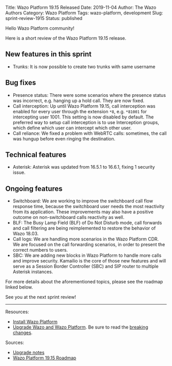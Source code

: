 Title: Wazo Platform 19.15 Released
Date: 2019-11-04
Author: The Wazo Authors
Category: Wazo Platform
Tags: wazo-platform, development
Slug: sprint-review-1915
Status: published

Hello Wazo Platform community!

Here is a short review of the Wazo Platform 19.15 release.

## New features in this sprint

* Trunks: It is now possible to create two trunks with same username

## Bug fixes

* Presence status: There were some scenarios where the presence status was incorrect, e.g. hanging up a hold call. They are now fixed.
* Call interception: Up until Wazo Platform 19.15, call interception was enabled for every user through the extension `*8`, e.g. `*81001` for intercepting user 1001. This setting is now disabled by default. The preferred way to setup call interception is to use Interception groups, which define which user can intercept which other user.
* Call reliance: We fixed a problem with WebRTC calls: sometimes, the call was hungup before even ringing the destination.

## Technical features

* Asterisk: Asterisk was updated from 16.5.1 to 16.6.1, fixing 1 security issue.

## Ongoing features

* Switchboard: We are working to improve the switchboard call flow response time, because the switchboard user needs the most reactivity from its application. These improvements may also have a positive outcome on non-switchboard calls reactivity as well.
* BLF: The Busy Lamp Field (BLF) of Do Not Disturb mode, call forwards and call filtering are being reimplemented to restore the behavior of Wazo 18.03.
* Call logs: We are handling more scenarios in the Wazo Platform CDR. We are focused on the call forwarding scenarios, in order to present the correct numbers to users.
* SBC: We are adding new blocks in Wazo Platform to handle more calls and improve security. Kamailio is the core of those new features and will serve as a Session Border Controller (SBC) and SIP router to multiple Asterisk instances.

For more details about the aforementioned topics, please see the roadmap linked below.

See you at the next sprint review!

---

Resources:

* [Install Wazo Platform](/uc-doc/installation/install-system)
* [Upgrade Wazo and Wazo Platform](/uc-doc/upgrade/introduction). Be sure to read the [breaking changes](http://wazo.readthedocs.io/en/wazo-19.15/upgrade/upgrade_notes.html).

Sources:

* [Upgrade notes](/uc-doc/upgrade/upgrade_notes)
* [Wazo Platform 19.15 Roadmap](https://wazo-dev.atlassian.net/secure/ReleaseNote.jspa?projectId=10011&version=10046)

